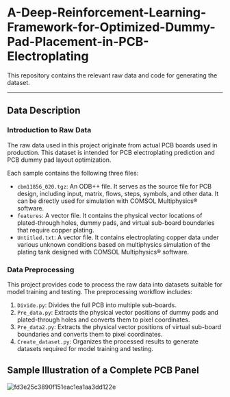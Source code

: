 # A-Deep-Reinforcement-Learning-Framework-for-Optimized-Dummy-Pad-Placement-in-PCB-Electroplating

This repository contains the relevant raw data and code for generating the dataset.

---

## Data Description

### Introduction to Raw Data

The raw data used in this project originate from actual PCB boards used in production.
This dataset is intended for PCB electroplating prediction and PCB dummy pad layout optimization.

Each sample contains the following three files:

* `cbm11856_020.tgz`: An ODB++ file. It serves as the source file for PCB design, including input, matrix, flows, steps, symbols, and other data. It can be directly used for simulation with COMSOL Multiphysics® software.
* `features`: A vector file. It contains the physical vector locations of plated-through holes, dummy pads, and virtual sub-board boundaries that require copper plating.
* `Untitled.txt`: A vector file. It contains electroplating copper data under various unknown conditions based on multiphysics simulation of the plating tank designed with COMSOL Multiphysics® software.

### Data Preprocessing

This project provides code to process the raw data into datasets suitable for model training and testing. The preprocessing workflow includes:

1. `Divide.py`: Divides the full PCB into multiple sub-boards.
2. `Pre_data.py`: Extracts the physical vector positions of dummy pads and plated-through holes and converts them to pixel coordinates.
3. `Pre_data2.py`: Extracts the physical vector positions of virtual sub-board boundaries and converts them to pixel coordinates.
4. `Create_dataset.py`: Organizes the processed results to generate datasets required for model training and testing.

## Sample Illustration of a Complete PCB Panel
![fd3e25c3890f151eac1ea1aa3dd122e](https://github.com/user-attachments/assets/805f2a57-bcea-4103-b1af-6961d5cdbd2b)



